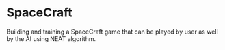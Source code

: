 # SpaceCraft
Building and training a SpaceCraft game that can be played by user as well by the AI using NEAT algorithm.
